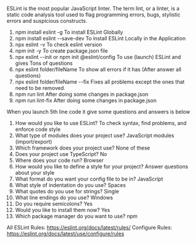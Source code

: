 ESLint is the most popular JavaScript linter. The term lint, or a linter, is a static code analysis tool used to flag programming errors, bugs, stylistic errors and suspicious constructs.

1. npm install eslint -g                                            To install ESLint Globally
2. npm install eslint --save-dev                                    To install ESLint Locally in the Application
3. npx eslint -v                                                    To check eslint version
4. npm init -y                                                      To create package.json file
5. npx eslint --init or npm init @eslint/config                     To use (launch) ESLint and gives Tons of questions 
6. npx eslint folder/fileName                                       To show all errors if it has (After answer all questions)
7. npx eslint folder/fileName --fix                                 Fixes all problems except the ones that need to be removed.
8. npm run lint                                                     After doing some changes in package.json 
9. npm run lint-fix                                                 After doing some changes in package.json  

When you launch 5th line code it give some questions and answers is below
1. How would you like to use ESLint?                                To check syntax, find problems, and enforce code style
2. What type of modules does your project use?                      JavaScript modules (import/export)
3. Which framework does your project use?                           None of these
4. Does your project use TypeScript?                                No
5. Where does your code run?                                        Browser
6. How would you like to define a style for your project?           Answer questions  about your style
7. What format do you want your config file to be in?               JavaScript
8. What style of indentation do you use?                            Spaces
9. What quotes do you use for strings?                              Single
10. What line endings do you use?                                   Windows
11. Do you require semicolons?                                      Yes
12. Would you like to install them now?                             Yes
13. Which package manager do you want to use?                       npm



All ESLint Rules:  https://eslint.org/docs/latest/rules/
Configure  Rules:  https://eslint.org/docs/latest/use/configure/rules
